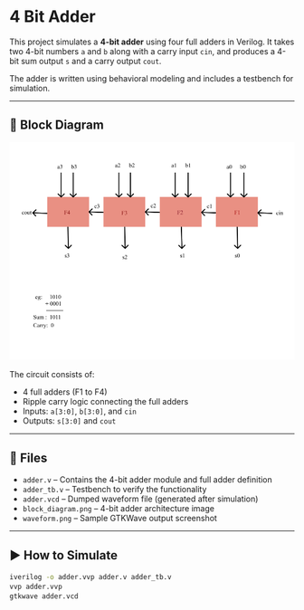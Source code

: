 # 4 Bit Adder

This project simulates a **4-bit adder** using four full adders in Verilog. It takes two 4-bit numbers `a` and `b` along with a carry input `cin`, and produces a 4-bit sum output `s` and a carry output `cout`.

The adder is written using behavioral modeling and includes a testbench for simulation.

---

## 🔧 Block Diagram

![Block Diagram](./block_diagram.png)

The circuit consists of:
- 4 full adders (F1 to F4)
- Ripple carry logic connecting the full adders
- Inputs: `a[3:0]`, `b[3:0]`, and `cin`
- Outputs: `s[3:0]` and `cout`

---

## 📁 Files

- `adder.v` – Contains the 4-bit adder module and full adder definition
- `adder_tb.v` – Testbench to verify the functionality
- `adder.vcd` – Dumped waveform file (generated after simulation)
- `block_diagram.png` – 4-bit adder architecture image
- `waveform.png` – Sample GTKWave output screenshot

---

## ▶️ How to Simulate

```bash
iverilog -o adder.vvp adder.v adder_tb.v
vvp adder.vvp
gtkwave adder.vcd
